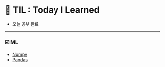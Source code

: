 # :scroll: TIL : Today I Learned
* 오늘 공부 완료

---
### :ballot_box_with_check: ML
* [Numpy](https://github.com/yongchoooon/TIL/tree/main/ML/numpy)
* [Pandas](https://github.com/yongchoooon/TIL/tree/main/ML/pandas)